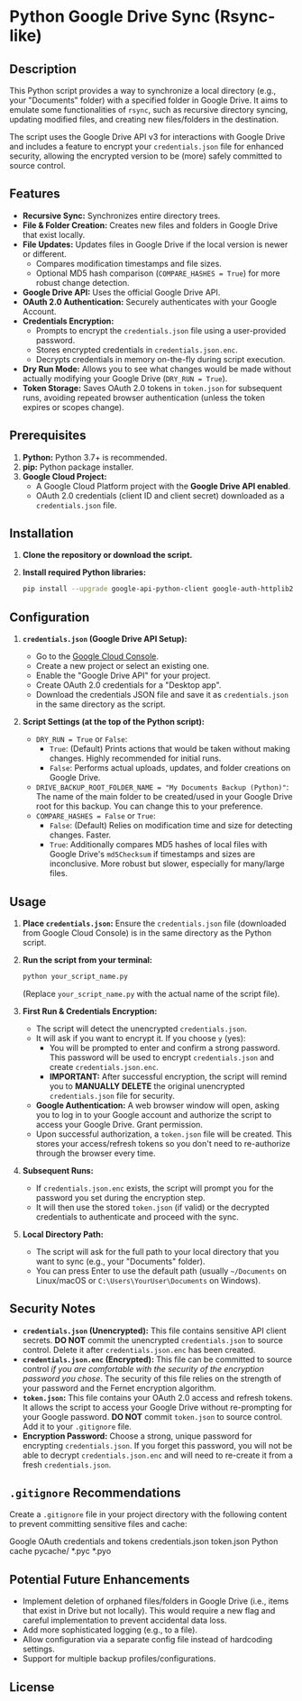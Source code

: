 # Python Google Drive Sync (Rsync-like)

## Description

This Python script provides a way to synchronize a local directory (e.g., your "Documents" folder) with a specified folder in Google Drive. It aims to emulate some functionalities of `rsync`, such as recursive directory syncing, updating modified files, and creating new files/folders in the destination.

The script uses the Google Drive API v3 for interactions with Google Drive and includes a feature to encrypt your `credentials.json` file for enhanced security, allowing the encrypted version to be (more) safely committed to source control.

## Features

* **Recursive Sync:** Synchronizes entire directory trees.
* **File & Folder Creation:** Creates new files and folders in Google Drive that exist locally.
* **File Updates:** Updates files in Google Drive if the local version is newer or different.
    * Compares modification timestamps and file sizes.
    * Optional MD5 hash comparison (`COMPARE_HASHES = True`) for more robust change detection.
* **Google Drive API:** Uses the official Google Drive API.
* **OAuth 2.0 Authentication:** Securely authenticates with your Google Account.
* **Credentials Encryption:**
    * Prompts to encrypt the `credentials.json` file using a user-provided password.
    * Stores encrypted credentials in `credentials.json.enc`.
    * Decrypts credentials in memory on-the-fly during script execution.
* **Dry Run Mode:** Allows you to see what changes would be made without actually modifying your Google Drive (`DRY_RUN = True`).
* **Token Storage:** Saves OAuth 2.0 tokens in `token.json` for subsequent runs, avoiding repeated browser authentication (unless the token expires or scopes change).

## Prerequisites

1.  **Python:** Python 3.7+ is recommended.
2.  **pip:** Python package installer.
3.  **Google Cloud Project:**
    * A Google Cloud Platform project with the **Google Drive API enabled**.
    * OAuth 2.0 credentials (client ID and client secret) downloaded as a `credentials.json` file.

## Installation

1.  **Clone the repository or download the script.**

2.  **Install required Python libraries:**
    ```bash
    pip install --upgrade google-api-python-client google-auth-httplib2 google-auth-oauthlib cryptography python-dateutil
    ```

## Configuration

1.  **`credentials.json` (Google Drive API Setup):**
    * Go to the [Google Cloud Console](https://console.cloud.google.com/).
    * Create a new project or select an existing one.
    * Enable the "Google Drive API" for your project.
    * Create OAuth 2.0 credentials for a "Desktop app".
    * Download the credentials JSON file and save it as `credentials.json` in the same directory as the script.

2.  **Script Settings (at the top of the Python script):**
    * `DRY_RUN = True` or `False`:
        * `True`: (Default) Prints actions that would be taken without making changes. Highly recommended for initial runs.
        * `False`: Performs actual uploads, updates, and folder creations on Google Drive.
    * `DRIVE_BACKUP_ROOT_FOLDER_NAME = "My Documents Backup (Python)"`: The name of the main folder to be created/used in your Google Drive root for this backup. You can change this to your preference.
    * `COMPARE_HASHES = False` or `True`:
        * `False`: (Default) Relies on modification time and size for detecting changes. Faster.
        * `True`: Additionally compares MD5 hashes of local files with Google Drive's `md5Checksum` if timestamps and sizes are inconclusive. More robust but slower, especially for many/large files.

## Usage

1.  **Place `credentials.json`:** Ensure the `credentials.json` file (downloaded from Google Cloud Console) is in the same directory as the Python script.

2.  **Run the script from your terminal:**
    ```bash
    python your_script_name.py
    ```
    (Replace `your_script_name.py` with the actual name of the script file).

3.  **First Run & Credentials Encryption:**
    * The script will detect the unencrypted `credentials.json`.
    * It will ask if you want to encrypt it. If you choose `y` (yes):
        * You will be prompted to enter and confirm a strong password. This password will be used to encrypt `credentials.json` and create `credentials.json.enc`.
        * **IMPORTANT:** After successful encryption, the script will remind you to **MANUALLY DELETE** the original unencrypted `credentials.json` file for security.
    * **Google Authentication:** A web browser window will open, asking you to log in to your Google account and authorize the script to access your Google Drive. Grant permission.
    * Upon successful authorization, a `token.json` file will be created. This stores your access/refresh tokens so you don't need to re-authorize through the browser every time.

4.  **Subsequent Runs:**
    * If `credentials.json.enc` exists, the script will prompt you for the password you set during the encryption step.
    * It will then use the stored `token.json` (if valid) or the decrypted credentials to authenticate and proceed with the sync.

5.  **Local Directory Path:**
    * The script will ask for the full path to your local directory that you want to sync (e.g., your "Documents" folder).
    * You can press Enter to use the default path (usually `~/Documents` on Linux/macOS or `C:\Users\YourUser\Documents` on Windows).

## Security Notes

* **`credentials.json` (Unencrypted):** This file contains sensitive API client secrets. **DO NOT** commit the unencrypted `credentials.json` to source control. Delete it after `credentials.json.enc` has been created.
* **`credentials.json.enc` (Encrypted):** This file can be committed to source control *if you are comfortable with the security of the encryption password you chose*. The security of this file relies on the strength of your password and the Fernet encryption algorithm.
* **`token.json`:** This file contains your OAuth 2.0 access and refresh tokens. It allows the script to access your Google Drive without re-prompting for your Google password. **DO NOT** commit `token.json` to source control. Add it to your `.gitignore` file.
* **Encryption Password:** Choose a strong, unique password for encrypting `credentials.json`. If you forget this password, you will not be able to decrypt `credentials.json.enc` and will need to re-create it from a fresh `credentials.json`.

## `.gitignore` Recommendations

Create a `.gitignore` file in your project directory with the following content to prevent committing sensitive files and cache:



Google OAuth credentials and tokens
credentials.json
token.json
Python cache
pycache/
*.pyc
*.pyo



## Potential Future Enhancements

* Implement deletion of orphaned files/folders in Google Drive (i.e., items that exist in Drive but not locally). This would require a new flag and careful implementation to prevent accidental data loss.
* Add more sophisticated logging (e.g., to a file).
* Allow configuration via a separate config file instead of hardcoding settings.
* Support for multiple backup profiles/configurations.

## License